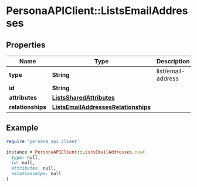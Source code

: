 # PersonaAPIClient::ListsEmailAddresses

## Properties

| Name | Type | Description | Notes |
| ---- | ---- | ----------- | ----- |
| **type** | **String** | list/email-address | [optional] |
| **id** | **String** |  | [optional] |
| **attributes** | [**ListsSharedAttributes**](ListsSharedAttributes.md) |  | [optional] |
| **relationships** | [**ListsEmailAddressesRelationships**](ListsEmailAddressesRelationships.md) |  | [optional] |

## Example

```ruby
require 'persona_api_client'

instance = PersonaAPIClient::ListsEmailAddresses.new(
  type: null,
  id: null,
  attributes: null,
  relationships: null
)
```

